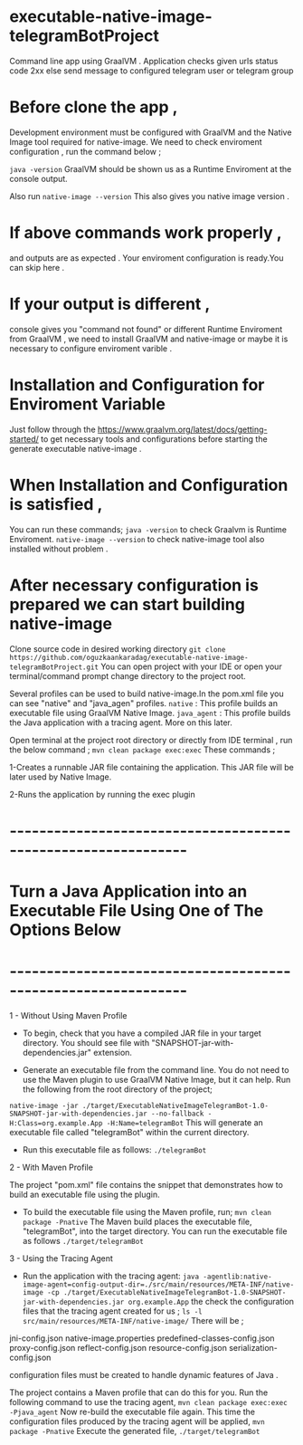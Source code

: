 # executable-native-image-telegramBotProject
Command line app using GraalVM . Application checks given urls status code 2xx else send message to configured telegram user or telegram group


# Before clone the app ,
Development environment must be configured with GraalVM and the Native Image tool required for native-image.
We need to check enviroment configuration , run the command below ;

`java -version`  GraalVM should be shown us as a Runtime Enviroment at the console output.

Also run 
`native-image --version` This also gives you native image version . 

# If above commands work properly ,
and outputs are as expected . Your enviroment configuration is ready.You can skip here .

# If your output is different ,
console gives you "command not found" or different Runtime Enviroment from GraalVM , we need 
to install GraalVM and native-image or maybe it is necessary to configure enviroment varible . 

# Installation and Configuration for Enviroment Variable
Just follow through the https://www.graalvm.org/latest/docs/getting-started/ to get necessary tools and configurations before 
starting the generate executable native-image .

# When Installation and Configuration is satisfied ,
You can run these commands;
`java -version` to check Graalvm is Runtime Enviroment.
`native-image --version` to check native-image tool also installed without problem .

# After necessary configuration is prepared we can start building native-image
Clone source code in desired working directory 
`git clone https://github.com/oguzkaankaradag/executable-native-image-telegramBotProject.git`
You can open project with your IDE or open your terminal/command prompt change directory to the project root. 

Several profiles can be used to build native-image.In the pom.xml file you can see "native" and "java_agen" profiles. 
`native` : This profile builds an executable file using GraalVM Native Image.
`java_agent` : This profile builds the Java application with a tracing agent. More on this later. 

Open terminal at the project root directory or directly from IDE terminal , run the below command ;
`mvn clean package exec:exec` These commands ; 

1-Creates a runnable JAR file containing the application. This JAR file will be later used by Native Image.

2-Runs the application by running the exec plugin





# --------------------------------------------------------------
#  Turn a Java Application into an Executable File Using One of The Options Below
# --------------------------------------------------------------

1 - Without Using Maven Profile

 - To begin, check that you have a compiled JAR file in your target directory. 
You should see  file  with "SNAPSHOT-jar-with-dependencies.jar" extension. 

 - Generate an executable file from the command line. You do not need to use the Maven plugin to use GraalVM Native Image,
but it can help. Run the following from the root directory of the project;

`native-image -jar ./target/ExecutableNativeImageTelegramBot-1.0-SNAPSHOT-jar-with-dependencies.jar --no-fallback -H:Class=org.example.App -H:Name=telegramBot`
This will generate an executable file called "telegramBot" within the current directory.

- Run this executable file as follows:
 `./telegramBot`

 2 - With Maven Profile 
 
 The project "pom.xml" file contains the  snippet that demonstrates how to build an executable file using the plugin.
  - To build the executable file using the Maven profile, run;
 `mvn clean package -Pnative`
 The Maven build places the executable file, "telegramBot", into the target directory.
 You can run the executable file as follows `./target/telegramBot`

 3 - Using the Tracing Agent
 
 - Run the application with the tracing agent:
 `java -agentlib:native-image-agent=config-output-dir=./src/main/resources/META-INF/native-image -cp ./target/ExecutableNativeImageTelegramBot-1.0-SNAPSHOT-jar-with-dependencies.jar org.example.App`
the check the configuration files that the tracing agent created for us ;
`ls -l src/main/resources/META-INF/native-image/`
There will be ;

jni-config.json
native-image.properties
predefined-classes-config.json
proxy-config.json
reflect-config.json
resource-config.json
serialization-config.json

configuration files must be created to handle dynamic features of Java . 

The project contains a Maven profile that can do this for you. Run the following command to use the tracing agent,
`mvn clean package exec:exec -Pjava_agent`
Now re-build the executable file again. This time the configuration files produced by the tracing agent will be applied,
`mvn package -Pnative`
Execute the generated file,
`./target/telegramBot`


 



